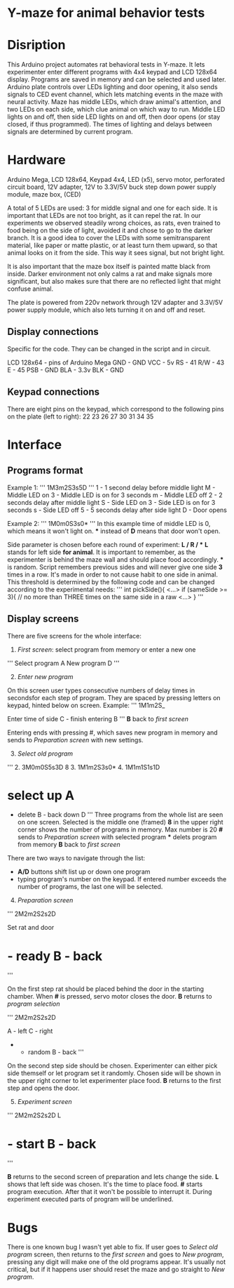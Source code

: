 # Y-maze for animal behavior tests

# Disription

This Arduino project automates rat behavioral tests in Y-maze. It lets experimenter enter different programs 
with 4x4 keypad and LCD 128x64 display. Programs are saved in memory and can be selected and used later. 
Arduino plate controls over LEDs lighting and door opening, it also sends signals to CED event channel, 
which lets matching events in the maze with neural activity. Maze has middle LEDs, which draw animal's 
attention, and two LEDs on each side, which clue animal on which way to run. 
Middle LED lights on and off, then side LED lights on and off, then door opens (or stay closed, if thus 
programmed). The times of lighting and delays between signals are determined by current program.

# Hardware

Arduino Mega, LCD 128x64, Keypad 4x4, LED (x5), servo motor, perforated circuit board, 
12V adapter, 12V to 3.3V/5V buck step down power supply module, maze box, (CED)

A total of 5 LEDs are used: 3 for middle signal and one for each side. It is important that LEDs are not
too bright, as it can repel the rat. In our experiments we observed steadily wrong choices, as rats, 
even trained to food being on the side of light, avoided it and chose to go to the darker branch. 
It is a good idea to cover the LEDs with some semitransparent material, like paper or matte plastic, 
or at least turn them upward, so that animal looks on it from the side. This way it sees signal, 
but not bright light.

It is also important that the maze box itself is painted matte black from inside. Darker environment 
not only calms a rat and make signals more significant, but also makes sure that there are no reflected 
light that might confuse animal. 

The plate is powered from 220v network through 12V adapter and 3.3V/5V power supply module, which also 
lets turning it on and off and reset. 
## Display connections

Specific for the code. They can be changed in the script and in circuit.

 LCD 128x64  -  pins of Arduino Mega
 GND - GND
 VCC - 5v
 RS  - 41
 R/W - 43
 E   - 45
 PSB - GND
 BLA - 3.3v
 BLK - GND

## Keypad connections

There are eight pins on the keypad, which correspond to the following pins on the plate (left to right):
22 23 26 27 30 31 34 35

# Interface

## Programs format

Example 1:
'''
1M3m2S3s5D
'''
1 - 1 second delay before middle light
M - Middle LED on
3 - Middle LED is on for 3 seconds
m - Middle LED off
2 - 2 seconds delay after middle light
S - Side LED on
3 - Side LED is on for 3 seconds
s - Side LED off
5 - 5 seconds delay after side light
D - Door opens

Example 2:
'''
1M0m0S3s0*
'''
In this example time of middle LED is 0, which means it won't light on.
__*__ instead of __D__ means that door won't open.

Side parameter is chosen before each round of experiment:
__L / R / *__
__L__ stands for left side __for animal__. It is important to remember, as the experimenter is behind
the maze wall and should place food accordingly.
__*__ is random. Script remembers previous sides and will never give one side __3__ times in a row.
It's made in order to not cause habit to one side in animal. 
This threshold is determined by the following code and can be changed according to the experimental needs:
'''
int pickSide(){
  <...>
    if (sameSide >= 3){     // no more than THREE times on the same side in a raw
      <...>
}
'''

## Display screens

There are five screens for the whole interface:

1. _First screen_: select program from memory or enter a new one

'''
Select program		A
New program			D
'''

2. _Enter new program_

On this screen user types consecutive numbers of delay times in secondsfor each step of program. 
They are spaced by pressing letters on keypad, hinted below on screen. 
Example:
'''
1M1m2S_

Enter time of side
C - finish entering		B
'''
__B__ back to _first screen_

Entering ends with pressing #, which saves new program in memory and sends to _Preparation screen_ 
with new settings.

3. _Select old program_

'''
2. 3M0m0S5s3D		    8
3. 1M1m2S3s0*
4. 1M1m1S1s1D
#  select			 up A
*  delete	B - back   down D
'''
Three programs from the whole list are seen on one screen. Selected is the middle one (framed)
__8__ in the upper right corner shows the number of programs in memory. Max number is 20
__#__ sends to _Preparation screen_ with selected program
__*__ delets program from memory
__B__ back to _first screen_ 

There are two ways to navigate through the list:
- __A/D__ buttons shift list up or down one program
- typing program's number on the keypad. If entered number exceeds the number of programs, the last 
one will be selected.

4. _Preparation screen_

'''
2M2m2S2s2D


Set rat and door
# - ready               B - back
'''

On the first step rat should be placed behind the door in the starting chamber.
When __#__ is pressed, servo motor closes the door.
__B__ returns to _program selection_

'''
2M2m2S2s2D

A - left
C - right
* - random              B - back
'''

On the second step side should be chosen. Experimenter can either pick side themself or let program
set it randomly. Chosen side will be shown in the upper right corner to let experimenter place food.
__B__ returns to the first step and opens the door.

5. _Experiment screen_
                      
'''
2M2m2S2s2D                     L


# - start               B - back
'''

__B__ returns to the second screen of preparation and lets change the side.
__L__ shows that left side was chosen. It's the time to place food. 
__#__ starts program execution. After that it won't be possible to interrupt it.
During experiment executed parts of program will be underlined.

# Bugs

There is one known bug I wasn't yet able to fix. If user goes to _Select old program_ screen, then 
returns to the _first screen_ and goes to _New program_, pressing any digit will make one of the old
programs appear. It's usually not critical, but if it happens user should reset the maze and go straight
to _New program_.